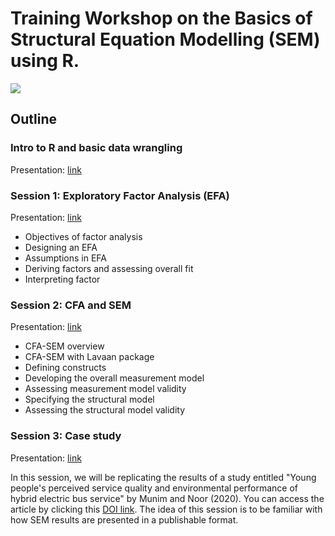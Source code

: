 # Training Workshop on the Basics of Structural Equation Modelling (SEM) using R.

![](https://chris-allones.github.io/SEM-R-training/images/preview.png)

## Outline

### Intro to R and basic data wrangling
Presentation: [link](https://chris-allones.github.io/trainings/SEM_presentation/00_intro_r/introR.html)

### Session 1: Exploratory Factor Analysis (EFA)
Presentation: [link](https://chris-allones.github.io/trainings/SEM_presentation/01_efa/efa_presentation.html)

- Objectives of factor analysis
- Designing an EFA
- Assumptions in EFA
- Deriving factors and assessing overall fit
- Interpreting factor

### Session 2: CFA and SEM
Presentation: [link](https://chris-allones.github.io/trainings/SEM_presentation/02_cfa_sem/cfa_sem_presentation.html)

- CFA-SEM overview
- CFA-SEM with Lavaan package
- Defining constructs
- Developing the overall measurement model
- Assessing measurement model validity
- Specifying the structural model
- Assessing the structural model validity

### Session 3: Case study
Presentation: [link](https://chris-allones.github.io/trainings/SEM_presentation/03_case_study/03_case_study.html)

In this session, we will be replicating the results of a study entitled "Young people's perceived service quality and environmental performance of hybrid electric bus service" by Munim and Noor (2020). You can access the article by clicking this [DOI link](https://doi.org/10.1016/j.tbs.2020.03.003). The idea of this session is to be familiar with how SEM results are presented in a publishable format.
